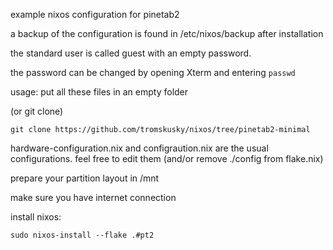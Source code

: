 example nixos configuration for pinetab2

a backup of the configuration is found in /etc/nixos/backup after installation

the standard user is called guest with an empty password.

the password can be changed by opening Xterm and entering ```passwd```

usage: put all these files in an empty folder

(or git clone)
```
git clone https://github.com/tromskusky/nixos/tree/pinetab2-minimal
```

hardware-configuration.nix and configraution.nix are the usual configurations. feel free to edit them (and/or remove ./config from flake.nix)

prepare your partition layout in /mnt

make sure you have internet connection

install nixos:
```
sudo nixos-install --flake .#pt2
```
